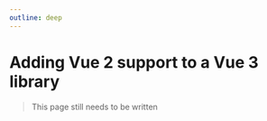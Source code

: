 ```yaml
---
outline: deep
---
```


# Adding Vue 2 support to a Vue 3 library

> This page still needs to be written